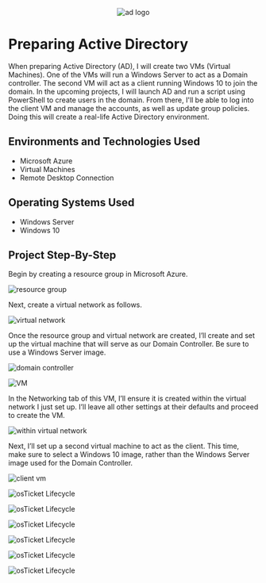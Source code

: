 <p align="center">
<img src="https://i.imgur.com/p81C8rU.jpeg" alt="ad logo"/>
</p>

<h1>Preparing Active Directory</h1>
<p>When preparing Active Directory (AD), I will create two VMs (Virtual Machines). One of the VMs will run a Windows Server to act as a Domain controller. The second VM will act as a client running Windows 10 to join the domain. In the upcoming projects, I will launch AD and run a script using PowerShell to create users in the domain. From there, I'll be able to log into the client VM and manage the accounts, as well as update group policies. Doing this will create a real-life Active Directory environment.  </p>

<h2>Environments and Technologies Used</h2>

- Microsoft Azure
- Virtual Machines
- Remote Desktop Connection
<h2>Operating Systems Used</h2>

- Windows Server
- Windows 10
<h2>Project Step-By-Step</h2>

<p>
  <p>Begin by creating a resource group in Microsoft Azure.</p>
<img src="https://i.imgur.com/31n21R5.png" alt="resource group"/>
</p>
<p>
  <p>Next, create a virtual network as follows.</p> 
<img src="https://i.imgur.com/OxgNdLg.png" alt="virtual network"/>
</p>
<p>
  <p>Once the resource group and virtual network are created, I’ll create and set up the virtual machine that will serve as our Domain Controller. Be sure to use a Windows Server image.</p>
<img src="https://i.imgur.com/vgIk9aP.png"  alt="domain controller"/>
</p> 
<p>
  <p></p>
<img src="https://i.imgur.com/BXA1xet.png" alt="VM"/>
</p>
<p>
  <p>In the Networking tab of this VM, I’ll ensure it is created within the virtual network I just set up. I’ll leave all other settings at their defaults and proceed to create the VM.</p> 
<img src="https://i.imgur.com/LZlWvSA.png" alt="within virtual network"/>
</p>
<p>
  <p>Next, I’ll set up a second virtual machine to act as the client. This time, make sure to select a Windows 10 image, rather than the Windows Server image used for the Domain Controller.</p>
<img src="https://i.imgur.com/GSzaVR6.png"  alt="client vm"/>
</p>
<p>
  <p></p>
<img src="" alt="osTicket Lifecycle"/>
</p>
<p>
  <p></p> 
<img src="" alt="osTicket Lifecycle"/>
</p>
<p>
  <p></p>
<img src=""  alt="osTicket Lifecycle"/>
</p>
<p>
  <p></p>
<img src="" alt="osTicket Lifecycle"/>
</p>
<p>
  <p></p> 
<img src="" alt="osTicket Lifecycle"/>
</p>
<p>
  <p></p>
<img src=""  alt="osTicket Lifecycle"/>
</p>

